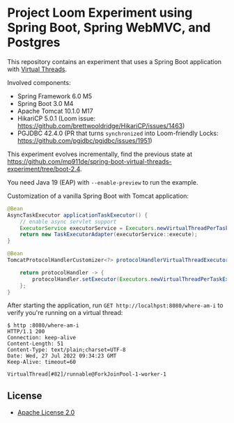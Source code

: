 Project Loom Experiment using Spring Boot, Spring WebMVC, and Postgres
======================================================================

This repository contains an experiment that uses a Spring Boot application with [Virtual Threads](https://wiki.openjdk.java.net/display/loom/Main).

Involved components:

* Spring Framework 6.0 M5
* Spring Boot 3.0 M4
* Apache Tomcat 10.1.0 M17
* HikariCP 5.0.1 (Loom issue: https://github.com/brettwooldridge/HikariCP/issues/1463)
* PGJDBC 42.4.0 (PR that turns `synchronized` into Loom-friendly Locks: https://github.com/pgjdbc/pgjdbc/issues/1951)
 
This experiment evolves incrementally, find the previous state at https://github.com/mp911de/spring-boot-virtual-threads-experiment/tree/boot-2.4. 

You need Java 19 (EAP) with `--enable-preview` to run the example. 

Customization of a vanilla Spring Boot with Tomcat application:
                                                              
```java
@Bean
AsyncTaskExecutor applicationTaskExecutor() {
    // enable async servlet support
    ExecutorService executorService = Executors.newVirtualThreadPerTaskExecutor();
    return new TaskExecutorAdapter(executorService::execute);
}

@Bean
TomcatProtocolHandlerCustomizer<?> protocolHandlerVirtualThreadExecutorCustomizer() {

    return protocolHandler -> {
        protocolHandler.setExecutor(Executors.newVirtualThreadPerTaskExecutor());
    };
}
```

After starting the application, run `GET http://localhpst:8080/where-am-i` to verify you're running on a virtual thread:

```
$ http :8080/where-am-i                                      
HTTP/1.1 200 
Connection: keep-alive
Content-Length: 51
Content-Type: text/plain;charset=UTF-8
Date: Wed, 27 Jul 2022 09:34:23 GMT
Keep-Alive: timeout=60

VirtualThread[#82]/runnable@ForkJoinPool-1-worker-1
```

License
-------

* [Apache License 2.0](https://www.apache.org/licenses/LICENSE-2.0)
